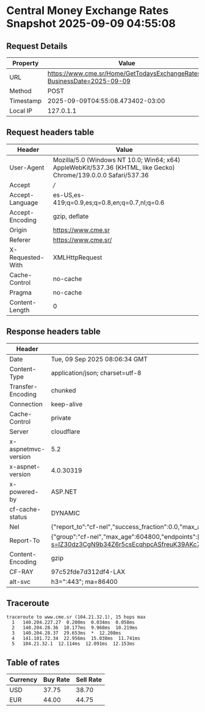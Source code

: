 # Central Money Exchange Rates Snapshot 2025-09-09 04:55:08
## Request Details

| Property | Value |
|----------|-------|
| URL | https://www.cme.sr/Home/GetTodaysExchangeRates/?BusinessDate=2025-09-09 |
| Method | POST |
| Timestamp | 2025-09-09T04:55:08.473402-03:00 |
| Local IP | 127.0.1.1 |
    
## Request headers table

| Header | Value |
|--------|-------|
| User-Agent | Mozilla/5.0 (Windows NT 10.0; Win64; x64) AppleWebKit/537.36 (KHTML, like Gecko) Chrome/139.0.0.0 Safari/537.36 |
| Accept | */* |
| Accept-Language | es-US,es-419;q=0.9,es;q=0.8,en;q=0.7,nl;q=0.6 |
| Accept-Encoding | gzip, deflate |
| Origin | https://www.cme.sr |
| Referer | https://www.cme.sr/ |
| X-Requested-With | XMLHttpRequest |
| Cache-Control | no-cache |
| Pragma | no-cache |
| Content-Length | 0 |

    
## Response headers table
| Header | Value |
|--------|-------|
| Date | Tue, 09 Sep 2025 08:06:34 GMT |
| Content-Type | application/json; charset=utf-8 |
| Transfer-Encoding | chunked |
| Connection | keep-alive |
| Cache-Control | private |
| Server | cloudflare |
| x-aspnetmvc-version | 5.2 |
| x-aspnet-version | 4.0.30319 |
| x-powered-by | ASP.NET |
| cf-cache-status | DYNAMIC |
| Nel | {"report_to":"cf-nel","success_fraction":0.0,"max_age":604800} |
| Report-To | {"group":"cf-nel","max_age":604800,"endpoints":[{"url":"https://a.nel.cloudflare.com/report/v4?s=IZ30dz3CgN9b34Z6r5csEcqhpcASfreuK39AKc72%2F6nDzCAgXID%2BmHJnMT710BRlgfuN6QBo5volEimaTKjjqFV5KsuoglipK8c%3D"}]} |
| Content-Encoding | gzip |
| CF-RAY | 97c52fde7d312df4-LAX |
| alt-svc | h3=":443"; ma=86400 |

## Traceroute 

```
traceroute to www.cme.sr (104.21.32.1), 15 hops max
  1   140.204.227.27  0.200ms  0.034ms  0.058ms 
  2   140.204.28.36  10.177ms  9.968ms  10.219ms 
  3   140.204.28.37  29.653ms  *  12.208ms 
  4   141.101.72.34  22.956ms  15.038ms  11.741ms 
  5   104.21.32.1  12.114ms  12.091ms  12.153ms 

```


## Table of rates

| Currency | Buy Rate | Sell Rate |
|----------|----------|-----------|
| USD | 37.75 | 38.70 |
| EUR | 44.00 | 44.75 |
